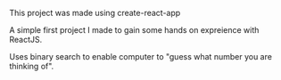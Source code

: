 This project was made using create-react-app

A simple first project I made to gain some hands on expreience with ReactJS.

Uses binary search to enable computer to "guess what number you are thinking of".

